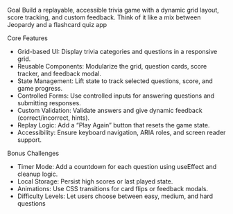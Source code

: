Goal
Build a replayable, accessible trivia game with a dynamic grid layout, score tracking, and custom feedback. Think of it like a mix between Jeopardy and a flashcard quiz app

Core Features

- Grid-based UI: Display trivia categories and questions in a responsive grid.
- Reusable Components: Modularize the grid, question cards, score tracker, and feedback modal.
- State Management: Lift state to track selected questions, score, and game progress.
- Controlled Forms: Use controlled inputs for answering questions and submitting responses.
- Custom Validation: Validate answers and give dynamic feedback (correct/incorrect, hints).
- Replay Logic: Add a “Play Again” button that resets the game state.
- Accessibility: Ensure keyboard navigation, ARIA roles, and screen reader support.

Bonus Challenges

- Timer Mode: Add a countdown for each question using useEffect and cleanup logic.
- Local Storage: Persist high scores or last played state.
- Animations: Use CSS transitions for card flips or feedback modals.
- Difficulty Levels: Let users choose between easy, medium, and hard questions
